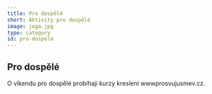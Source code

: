 ```yaml
---
title: Pro dospělé
short: Aktivity pro dospělé
image: joga.jpg
type: category
id: pro-dospele
---
```

## Pro dospělé

O víkendu pro dospělé probíhají kurzy kreslení wwwprosvujusmev.cz.